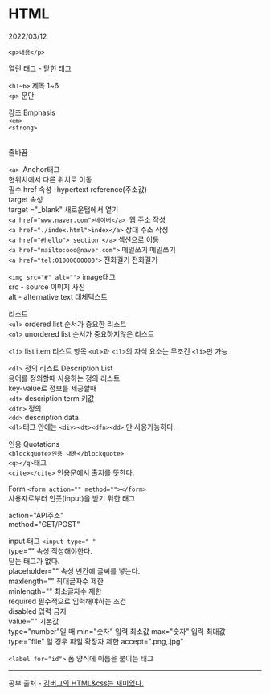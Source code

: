 # HTML
2022/03/12

```
<p>내용</p>
```
열린 태그 - 닫힌 태그

```<h1~6>``` 제목 1~6  
```<p>``` 문단  
  
강조 Emphasis  
```<em>```  
```<strong>``` 

</br> 줄바꿈

```<a> ```Anchor태그  
현위치에서 다른 위치로 이동  
필수 href 속성 -hypertext reference(주소값)  
target 속성   
target ="_blank" 새로운탭에서 열기  
```<a href="www.naver.com">네이버</a> ```웹 주소 작성  
```<a href="./index.html">index</a>``` 상대 주소 작성  
```<a href="#hello"> section </a>``` 섹션으로 이동  
```<a href="mailto:ooo@naver.com">``` 메일쓰기 </a> 메일쓰기  
```<a href="tel:01000000000">``` 전화걸기 </a> 전화걸기  

```<img src="#" alt="">``` image태그  
src - source 이미지 사진  
alt - alternative text 대체텍스트  

리스트  
```<ul>``` ordered list 순서가 중요한 리스트  
```<ol>``` unordered list 순서가 중요하지않은 리스트

```<li>``` list item 리스트 항목
```<ul>```과 ```<il>```의 자식 요소는 무조건 ```<li>```만 가능

```<dl>``` 정의 리스트 Description List  
용어를 정의할때 사용하는 정의 리스트  
key-value로 정보를 제공할때  
```<dt>``` description term 키값  
```<dfn>``` 정의  
```<dd>``` description data   
```<dl>```태그 안에는 ```<div><dt><dfn><dd>``` 만 사용가능하다.

인용  Quotations  
```<blockquote>인용 내용</blockquote>```  
```<q></q>```태그  
```<cite></cite>``` 인용문에서 출저를 뜻한다.


Form 
```<form action="" method=""></form>```  
사용자로부터 인풋(input)을 받기 위한 태그  

action="API주소"  
method="GET/POST"  

input 태그
```<input type=" "```  
type="" 속성 작성해야한다.  
닫는 태그가 없다.  
placeholder="" 속성 빈칸에 글씨를 넣는다.  
maxlength="" 최대글자수 제한  
minlength="" 최소글자수 제한  
required 필수적으로 입력해야하는 조건  
disabled 입력 금지  
value="" 기본값  
type="number"일 때 min="숫자" 입력 최소값 max="숫자" 입력 최대값  
type="file" 일 경우 파일 확장자 제한 accept=".png,.jpg"  

```<label for="id">``` 폼 양식에 이름을 붙이는 태그

---
공부 출처 - [김버그의 HTML&css는 재미있다.](https://edu.goorm.io/lecture/20583/%25EA%25B9%2580%25EB%25B2%2584%25EA%25B7%25B8%25EC%259D%2598-html-css%25EB%258A%2594-%25EC%259E%25AC%25EB%25B0%258C%25EB%258B%25A4)